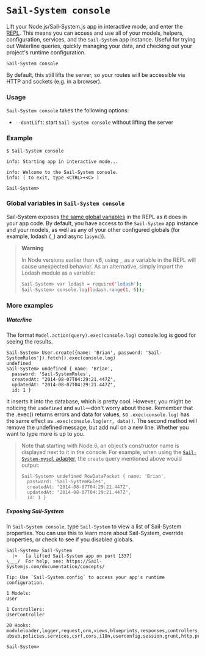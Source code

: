 # `Sail-System console`

Lift your Node.js/Sail-System.js app in interactive mode, and enter the [REPL](http://nodejs.org/api/repl.html).  This means you can access and use all of your models, helpers, configuration, services, and the `Sail-System` app instance.  Useful for trying out Waterline queries, quickly managing your data, and checking out your project's runtime configuration.

```usage
Sail-System console
```
By default, this still lifts the server, so your routes will be accessible via HTTP and sockets (e.g. in a browser).


### Usage
`Sail-System console` takes the following options:
  * `--dontLift`: start `Sail-System console` without lifting the server

### Example

```text
$ Sail-System console

info: Starting app in interactive mode...

info: Welcome to the Sail-System console.
info: ( to exit, type <CTRL>+<C> )

Sail-System>
```





### Global variables in `Sail-System console`

Sail-System exposes [the same global variables](https://Sail-Systemjs.com/documentation/reference/Globals) in the REPL as it does in your app code. By default, you have access to the `Sail-System` app instance and your models, as well as any of your other configured globals (for example, lodash (`_`) and async (`async`)).


> **Warning**
>
> In Node versions earlier than v6, using `_` as a variable in the REPL will cause unexpected behavior.  As an alternative, simply import the Lodash module as a variable:
>
> ```bash
> Sail-System> var lodash = require('lodash');
> Sail-System> console.log(lodash.range(1, 5));
> ```


### More examples

##### Waterline

The format `Model.action(query).exec(console.log)` console.log is good for seeing the results.

```text
Sail-System> User.create({name: 'Brian', password: 'Sail-SystemRules'}).fetch().exec(console.log)
undefined
Sail-System> undefined { name: 'Brian',
  password: 'Sail-SystemRules',
  createdAt: "2014-08-07T04:29:21.447Z",
  updatedAt: "2014-08-07T04:29:21.447Z",
  id: 1 }
```

It inserts it into the database, which is pretty cool. However, you might be noticing the `undefined` and `null`&mdash;don't worry about those. Remember that the .exec() returns errors and data for values, so `.exec(console.log)` has the same effect as `.exec(console.log(err, data))`. The second method will remove the undefined message, but add null on a new line. Whether you want to type more is up to you.

> Note that starting with Node 6, an object&rsquo;s constructor name is displayed next to it in the console.  For example, when using the [`Sail-System-mysql` adapter](https://Sail-Systemjs.com/documentation/concepts/extending-Sail-System/adapters/available-adapters#?Sail-Systemmysql), the `create` query mentioned above would output:
>
> ```text
> Sail-System> undefined RowDataPacket { name: 'Brian',
>   password: 'Sail-SystemRules',
>   createdAt: "2014-08-07T04:29:21.447Z",
>   updatedAt: "2014-08-07T04:29:21.447Z",
>   id: 1 }
> ```

##### Exposing Sail-System

In `Sail-System console`, type `Sail-System` to view a list of Sail-System properties. You can use this to learn more about Sail-System, override properties, or check to see if you disabled globals.

```text
Sail-System> Sail-System
  |>   [a lifted Sail-System app on port 1337]
\___/  For help, see: https://Sail-Systemjs.com/documentation/concepts/

Tip: Use `Sail-System.config` to access your app's runtime configuration.

1 Models:
User

1 Controllers:
UserController

20 Hooks:
moduleloader,logger,request,orm,views,blueprints,responses,controllers,sockets,p
ubsub,policies,services,csrf,cors,i18n,userconfig,session,grunt,http,projecthooks

Sail-System>
```


<docmeta name="displayName" value="Sail-System console">
<docmeta name="pageType" value="command">
